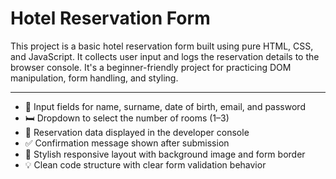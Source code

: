 # Hotel Reservation Form
This project is a basic hotel reservation form built using pure HTML, CSS, and JavaScript. It collects user input and logs the reservation details to the browser console. It's a beginner-friendly project for practicing DOM manipulation, form handling, and styling.

---

- 📝 Input fields for name, surname, date of birth, email, and password
- 🛏️ Dropdown to select the number of rooms (1–3)
- 🧾 Reservation data displayed in the developer console
- ✅ Confirmation message shown after submission
- 🎨 Stylish responsive layout with background image and form border
- 💡 Clean code structure with clear form validation behavior
